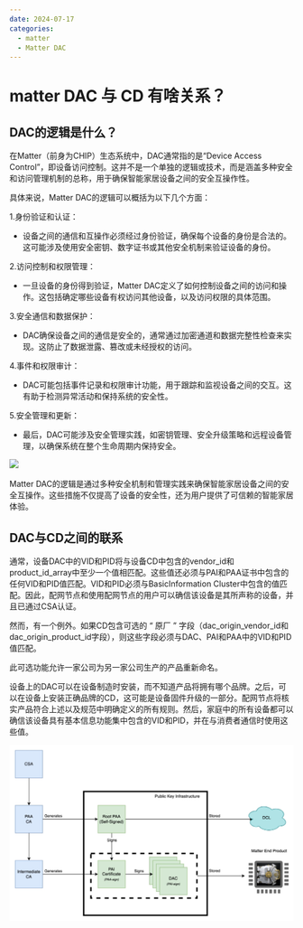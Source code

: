 ```yaml
---
date: 2024-07-17
categories:
  - matter
  - Matter DAC
---
```


# matter DAC 与 CD 有啥关系？


## DAC的逻辑是什么？

在Matter（前身为CHIP）生态系统中，DAC通常指的是“Device Access Control”，即设备访问控制。这并不是一个单独的逻辑或技术，而是涵盖多种安全和访问管理机制的总称，用于确保智能家居设备之间的安全互操作性。
<!-- more -->
具体来说，Matter DAC的逻辑可以概括为以下几个方面：

1.身份验证和认证：

- 设备之间的通信和互操作必须经过身份验证，确保每个设备的身份是合法的。这可能涉及使用安全密钥、数字证书或其他安全机制来验证设备的身份。

2.访问控制和权限管理：

- 一旦设备的身份得到验证，Matter DAC定义了如何控制设备之间的访问和操作。这包括确定哪些设备有权访问其他设备，以及访问权限的具体范围。

3.安全通信和数据保护：

- DAC确保设备之间的通信是安全的，通常通过加密通道和数据完整性检查来实现。这防止了数据泄露、篡改或未经授权的访问。

4.事件和权限审计：

- DAC可能包括事件记录和权限审计功能，用于跟踪和监视设备之间的交互。这有助于检测异常活动和保持系统的安全性。

5.安全管理和更新：

- 最后，DAC可能涉及安全管理实践，如密钥管理、安全升级策略和远程设备管理，以确保系统在整个生命周期内保持安全。

![](/assets/images/安全图片.png)

Matter DAC的逻辑是通过多种安全机制和管理实践来确保智能家居设备之间的安全互操作。这些措施不仅提高了设备的安全性，还为用户提供了可信赖的智能家居体验。


## DAC与CD之间的联系

通常，设备DAC中的VID和PID将与设备CD中包含的vendor_id和product_id_array中至少一个值相匹配。这些值还必须与PAI和PAA证书中包含的任何VID和PID值匹配。VID和PID必须与BasicInformation Cluster中包含的值匹配。因此，配网节点和使用配网节点的用户可以确信该设备是其所声称的设备，并且已通过CSA认证。

然而，有一个例外。如果CD包含可选的 “ 原厂 ” 字段（dac_origin_vendor_id和dac_origin_product_id字段），则这些字段必须与DAC、PAI和PAA中的VID和PID值匹配。

此可选功能允许一家公司为另一家公司生产的产品重新命名。

设备上的DAC可以在设备制造时安装，而不知道产品将拥有哪个品牌。之后，可以在设备上安装正确品牌的CD，这可能是设备固件升级的一部分。配网节点将核实产品符合上述以及规范中明确定义的所有规则。然后，家庭中的所有设备都可以确信该设备具有基本信息功能集中包含的VID和PID，并在与消费者通信时使用这些值。

![](../../assets/images/pageimg/DAC证书流程.png)

<!-- ## 飞腾云能为您提供完整的DAC服务

![](../../assets/images/Matter设备ai.jpg) -->



